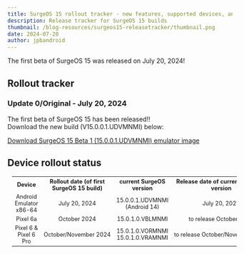 ```yaml
---
title: SurgeOS 15 rollout tracker - new features, supported devices, and more! (updated July 20 2024)
description: Release tracker for SurgeOS 15 builds
thumbnail: /blog-resources/surgeos15-releasetracker/thumbnail.png
date: 2024-07-20
author: jpbandroid
---
```




The first beta of SurgeOS 15 was released on July 20, 2024!

## Rollout tracker

<h3>Update 0/Original - July 20, 2024</h3>
<p>The first beta of SurgeOS 15 has been released!!<br>Download the new build (V15.0.0.1.UDVMNMI) below:<br></p><a href="https://drive.google.com/file/d/1KX0UxCUpXhrG3f_DVL8-NomAaXJpG6nk/view?usp=sharing">Download SurgeOS 15 Beta 1 (15.0.0.1.UDVMNMI) emulator image</a>

## Device rollout status

<table class="wikitable" style="text-align:center;font-size:90%;margin-left:10px">
<tbody><tr>
<th>Device
</th>
<th>Rollout date (of first SurgeOS 15 build)
</th>
<th>current SurgeOS version
</th>
<th>Release date of current SurgeOS version
</th>
</tr>
<tr>
<td>Android Emulator x86-64
</td>
<td><span data-sort-value="000000002023-07-24-0000" style="white-space:nowrap">July 20, 2024</span>
</td>
<td>15.0.0.1.UDVMNMI (Android 14)
</td>
<td><span data-sort-value="000000002023-10-01-0000" style="white-space:nowrap">July 20, 2024</span>
</td></tr>
<tr>
<td>Pixel 6a
</td>
<td><span data-sort-value="000000002023-05-14-0000" style="white-space:nowrap">October 2024</span>
</td>
<td>15.0.1.0.VBLMNMI
</td>
<td><span data-sort-value="000000002023-05-14-0000" style="white-space:nowrap">to release October 2024</span>
</td></tr>
<tr>
<td rowspan="2">Pixel 6 & Pixel 6 Pro
</td>
<td rowspan="2"><span data-sort-value="000000002023-04-11-0000" style="white-space:nowrap">October/November 2024</span>
</td>
<td>15.0.1.0.VORMNMI<br>
15.0.1.0.VRAMNMI
</td>
<td rowspan="2"><span data-sort-value="000000002023-04-30-0000" style="white-space:nowrap">to release October/November 2024</span>
</td>
</tr>

</tbody></table>
